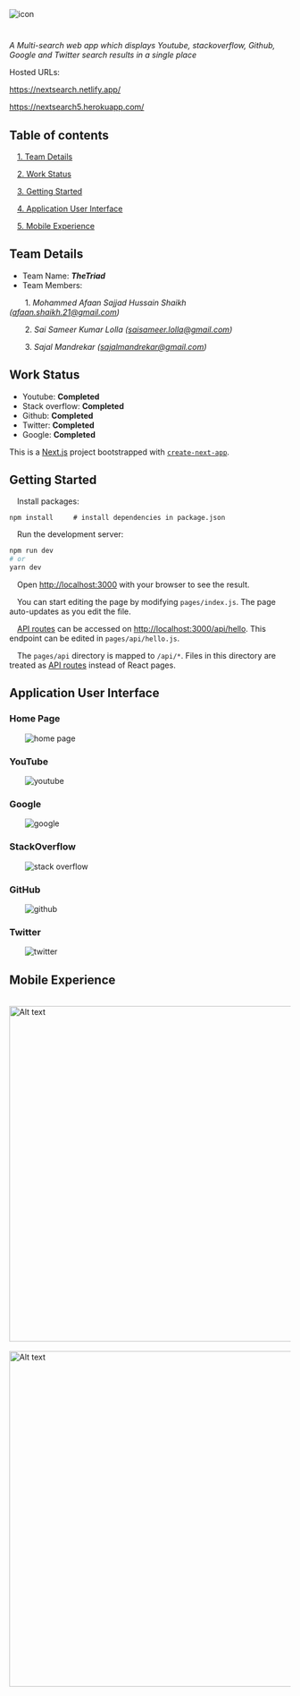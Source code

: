<img src="./resources/Readme_header.png" alt="icon" />

# 
_A Multi-search web app which displays Youtube, stackoverflow, Github, Google and Twitter search results in a single place_

Hosted URLs:

https://nextsearch.netlify.app/ 

https://nextsearch5.herokuapp.com/
## Table of contents

&emsp;[1. Team Details](#team-details)

&emsp;[2. Work Status](#work-status)

&emsp;[3. Getting Started](#getting-started)

&emsp;[4. Application User Interface](#application-user-interface)

&emsp;[5. Mobile Experience](#mobile-experience)

## Team Details

-   Team Name: **_TheTriad_**
-   Team Members:

&emsp;&emsp;1. _Mohammed Afaan Sajjad Hussain Shaikh (afaan.shaikh.21@gmail.com)_

&emsp;&emsp;2. _Sai Sameer Kumar Lolla (saisameer.lolla@gmail.com)_

&emsp;&emsp;3. _Sajal Mandrekar (sajalmandrekar@gmail.com)_

## Work Status

-   Youtube: **Completed**
-   Stack overflow: **Completed**
-   Github: **Completed**
-   Twitter: **Completed**
-   Google: **Completed**

This is a [Next.js](https://nextjs.org/) project bootstrapped with [`create-next-app`](https://github.com/vercel/next.js/tree/canary/packages/create-next-app).

## Getting Started

&emsp;Install packages:

```
npm install     # install dependencies in package.json
```

&emsp;Run the development server:

```bash
npm run dev
# or
yarn dev
```

&emsp;Open [http://localhost:3000](http://localhost:3000) with your browser to see the result.

&emsp;You can start editing the page by modifying `pages/index.js`. The page auto-updates as you edit the file.

&emsp;[API routes](https://nextjs.org/docs/api-routes/introduction) can be accessed on [http://localhost:3000/api/hello](http://localhost:3000/api/hello). This endpoint can be edited in `pages/api/hello.js`.

&emsp;The `pages/api` directory is mapped to `/api/*`. Files in this directory are treated as [API routes](https://nextjs.org/docs/api-routes/introduction) instead of React pages.


## Application User Interface

### **Home Page**
&emsp;&emsp;![home page](./resources/home_page_UI_1.png)

###   **YouTube**

&emsp;&emsp;![youtube](./resources/youtube_search_UI.png)

###   **Google**

&emsp;&emsp;![google](./resources/Google_UI.png)

###   **StackOverflow**

&emsp;&emsp;![stack overflow](./resources/stack_overflow_UI.png)

###   **GitHub**

&emsp;&emsp;![github](./resources/github_search_UI.png)

###   **Twitter**

&emsp;&emsp;![twitter](./resources/twitter_UI.png)

## Mobile Experience

&emsp;&emsp;<img src="./resources/mobile_home1.png" alt="Alt text" title="Optional title" height=600px>
&emsp;&emsp;&emsp;&emsp;<img src="./resources/mobile_search1.png" alt="Alt text" title="Optional title" height=600px>